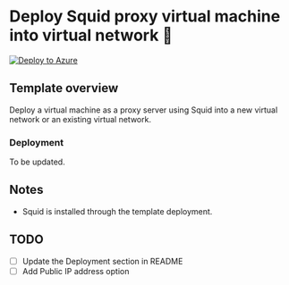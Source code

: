 # Deploy Squid proxy virtual machine into virtual network 🦑

[![Deploy to Azure](https://aka.ms/deploytoazurebutton)](https://portal.azure.com/#view/Microsoft_Azure_CreateUIDef/CustomDeploymentBlade/uri/https%3A%2F%2Fraw.githubusercontent.com%2Ftksh164%2Fazure-demo-scripts-templates%2Fmaster%2Farm-templates%2Fpreconfigured%2Fsquid-proxy%2Ftemplate.json/uiFormDefinitionUri/https%3A%2F%2Fraw.githubusercontent.com%2Ftksh164%2Fazure-demo-scripts-templates%2Fmaster%2Farm-templates%2Fpreconfigured%2Fsquid-proxy%2Fuiform.json)

## Template overview

Deploy a virtual machine as a proxy server using Squid into a new virtual network or an existing virtual network.

### Deployment

To be updated.

## Notes

- Squid is installed through the template deployment.

## TODO

- [ ] Update the Deployment section in README
- [ ] Add Public IP address option
